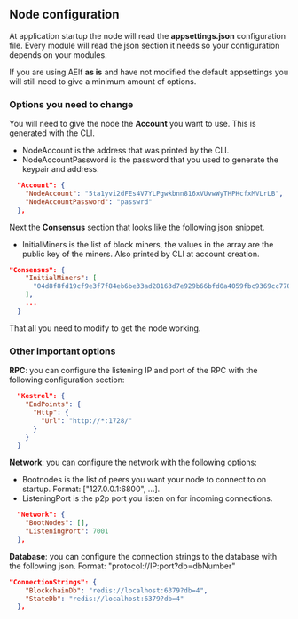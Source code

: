 ## Node configuration

At application startup the node will read the **appsettings.json** configuration file. Every module will read the json section it needs so your configuration depends on your modules.

If you are using AElf **as is** and have not modified the default appsettings you will still need to give a minimum amount of options.

### Options you need to change

You will need to give the node the **Account** you want to use. This is generated with the CLI. 

- NodeAccount is the address that was printed by the CLI.
- NodeAccountPassword is the password that you used to generate the keypair and address.

```json
  "Account": {
    "NodeAccount": "5ta1yvi2dFEs4V7YLPgwkbnn816xVUvwWyTHPHcfxMVLrLB",
    "NodeAccountPassword": "passwrd"
  },
```

Next the **Consensus** section that looks like the following json snippet.

- InitialMiners is the list of block miners, the values in the array are the public key of the miners. Also printed by CLI at account creation.

```json
"Consensus": {
    "InitialMiners": [
      "04d8f8fd19cf9e3f7f84eb6be33ad28163d7e929b66bfd0a4059fbc9369cc770654d0506c5cdc9e69b86b6a14f06494e843998fb5565cbc30bb7ccb1cc3105e557"
    ],
    ...
  }
```

That all you need to modify to get the node working.

### Other important options 

**RPC**: you can configure the listening IP and port of the RPC with the following configuration section:

```json
  "Kestrel": {
    "EndPoints": {
      "Http": {
        "Url": "http://*:1728/"
      }
    }
  }
  ```

**Network**: you can configure the network with the following options:

- Bootnodes is the list of peers you want your node to connect to on startup. Format: ["127.0.0.1:6800", ...].
- ListeningPort is the p2p port you listen on for incoming connections.

```json
  "Network": {
    "BootNodes": [],
    "ListeningPort": 7001
  },
```
  
**Database**: you can configure the connection strings to the database with the following json. Format: "protocol://IP:port?db=dbNumber"

```json
"ConnectionStrings": {
    "BlockchainDb": "redis://localhost:6379?db=4",
    "StateDb": "redis://localhost:6379?db=4"
  },
```